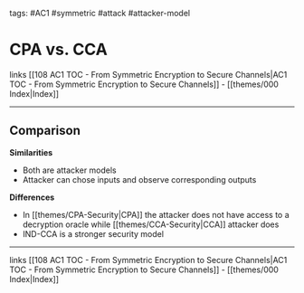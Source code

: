 
tags: #AC1 #symmetric #attack #attacker-model 

# CPA vs. CCA

links [[108 AC1 TOC - From Symmetric Encryption to Secure Channels|AC1 TOC - From Symmetric Encryption to Secure Channels]] - [[themes/000 Index|Index]]

---

## Comparison

**Similarities**

- Both are attacker models
- Attacker can chose inputs and observe corresponding outputs

**Differences**

- In [[themes/CPA-Security|CPA]] the attacker does not have access to a decryption oracle while [[themes/CCA-Security|CCA]] attacker does
- IND-CCA is a stronger security model

---
links [[108 AC1 TOC - From Symmetric Encryption to Secure Channels|AC1 TOC - From Symmetric Encryption to Secure Channels]] - [[themes/000 Index|Index]]